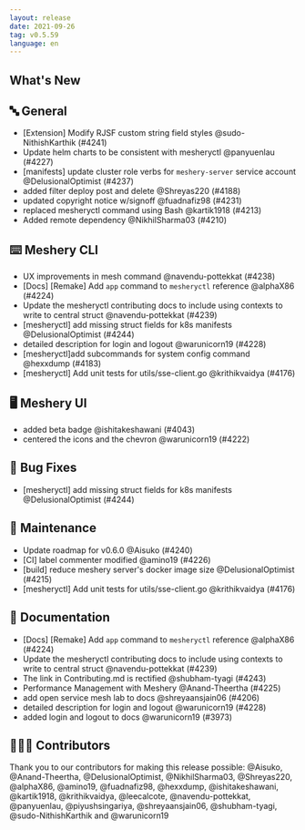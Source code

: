 ```yaml
---
layout: release
date: 2021-09-26
tag: v0.5.59
language: en
---
```


## What's New
## 🔤 General
- [Extension] Modify RJSF custom string field styles @sudo-NithishKarthik (#4241)
- Update helm charts to be consistent with mesheryctl @panyuenlau (#4227)
- [manifests] update cluster role verbs for `meshery-server` service account @DelusionalOptimist (#4237)
- added filter deploy post and delete @Shreyas220 (#4188)
- updated copyright notice w/signoff @fuadnafiz98 (#4231)
- replaced mesheryctl command using Bash @kartik1918 (#4213)
- Added remote dependency @NikhilSharma03 (#4210)

## ⌨️ Meshery CLI

- UX improvements in mesh command @navendu-pottekkat (#4238)
- [Docs] [Remake] Add `app` command to `mesheryctl` reference @alphaX86 (#4224)
- Update the mesheryctl contributing docs to include using contexts to write to central struct @navendu-pottekkat (#4239)
- [mesheryctl] add missing struct fields for k8s manifests @DelusionalOptimist (#4244)
- detailed description for login and logout @warunicorn19 (#4228)
- [mesheryctl]add subcommands for system config command @hexxdump (#4183)
-  [mesheryctl] Add unit tests for utils/sse-client.go @krithikvaidya (#4176)

## 🖥 Meshery UI

- added beta badge @ishitakeshawani (#4043)
- centered the icons and the chevron @warunicorn19 (#4222)

## 🐛 Bug Fixes

- [mesheryctl] add missing struct fields for k8s manifests @DelusionalOptimist (#4244)

## 🧰 Maintenance

- Update roadmap for v0.6.0 @Aisuko (#4240)
- [CI] label commenter modified @amino19 (#4226)
- [build] reduce meshery server's docker image size @DelusionalOptimist (#4215)
-  [mesheryctl] Add unit tests for utils/sse-client.go @krithikvaidya (#4176)

## 📖 Documentation

- [Docs] [Remake] Add `app` command to `mesheryctl` reference @alphaX86 (#4224)
- Update the mesheryctl contributing docs to include using contexts to write to central struct @navendu-pottekkat (#4239)
- The link in Contributing.md is rectified @shubham-tyagi (#4243)
- Performance Management with Meshery @Anand-Theertha (#4225)
- add open service mesh lab to docs @shreyaansjain06 (#4206)
- detailed description for login and logout @warunicorn19 (#4228)
- added login and logout to docs @warunicorn19 (#3973)

## 👨🏽‍💻 Contributors

Thank you to our contributors for making this release possible:
@Aisuko, @Anand-Theertha, @DelusionalOptimist, @NikhilSharma03, @Shreyas220, @alphaX86, @amino19, @fuadnafiz98, @hexxdump, @ishitakeshawani, @kartik1918, @krithikvaidya, @leecalcote, @navendu-pottekkat, @panyuenlau, @piyushsingariya, @shreyaansjain06, @shubham-tyagi, @sudo-NithishKarthik and @warunicorn19
